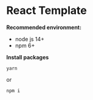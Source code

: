 # React Template

**Recommended environment:**

-   node js 14+
-   npm 6+

**Install packages**

```
yarn
```

or

```
npm i
```
